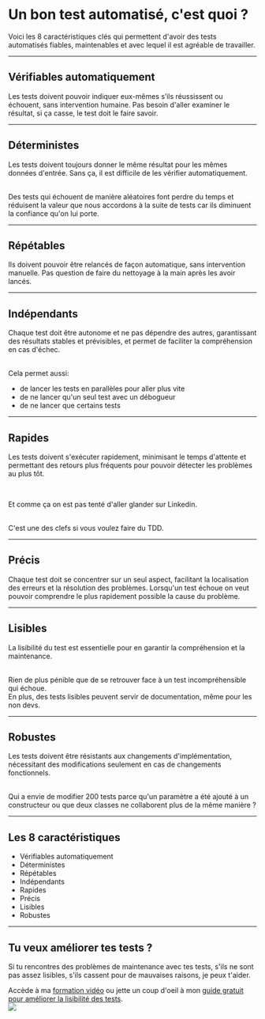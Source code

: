 <!--
theme:  your-theme
size: linkedin-portrait
paginate: true
header: 8 caractéristiques importantes des tests
_header: ''
_footer: <a href="https://www.linkedin.com/in/charles-desneuf/"><img src="./charles-desneuf-square.png" class="profile-picture">Charles Desneuf</a>
footer: <a href="https://www.linkedin.com/in/charles-desneuf/">Charles Desneuf</a>
-->

# Un bon test automatisé, c'est quoi ?
Voici les 8 caractéristiques clés qui permettent d'avoir des tests automatisés fiables, maintenables et avec lequel il est agréable de travailler.

---

## Vérifiables automatiquement
Les tests doivent pouvoir indiquer eux-mêmes s’ils réussissent ou échouent, sans intervention humaine.
Pas besoin d'aller examiner le résultat, si ça casse, le test doit le faire savoir.

---

## Déterministes
Les tests doivent toujours donner le même résultat pour les mêmes données d'entrée. Sans ça, il est difficile de les vérifier automatiquement.

<br />
Des tests qui échouent de manière aléatoires font perdre du temps et réduisent la valeur que nous accordons à la suite de tests car ils diminuent la confiance qu'on lui porte.

---

## Répétables
Ils doivent pouvoir être relancés de façon automatique, sans intervention manuelle.
Pas question de faire du nettoyage à la main après les avoir lancés.

---

## Indépendants
Chaque test doit être autonome et ne pas dépendre des autres, garantissant des résultats stables et prévisibles, et permet de faciliter la compréhension en cas d'échec.

<br />
Cela permet aussi:

- de lancer les tests en parallèles pour aller plus vite
- de ne lancer qu'un seul test avec un débogueur
- de ne lancer que certains tests

---

## Rapides
Les tests doivent s'exécuter rapidement, minimisant le temps d'attente et permettant des retours plus fréquents pour pouvoir détecter les problèmes au plus tôt.

<br />

Et comme ça on est pas tenté d'aller glander sur Linkedin.

<br />
C'est une des clefs si vous voulez faire du TDD.

---

## Précis
Chaque test doit se concentrer sur un seul aspect, facilitant la localisation des erreurs et la résolution des problèmes.
Lorsqu'un test échoue on veut pouvoir comprendre le plus rapidement possible la cause du problème. 

---

## Lisibles
La lisibilité du test est essentielle pour en garantir la compréhension et la maintenance.

<br />
Rien de plus pénible que de se retrouver face à un test incompréhensible qui échoue.

<br />
En plus, des tests lisibles peuvent servir de documentation, même pour les non devs.

---

## Robustes
Les tests doivent être résistants aux changements d'implémentation, nécessitant des modifications seulement en cas de changements fonctionnels.

<br />
Qui a envie de modifier 200 tests parce qu'un paramètre a été ajouté à un constructeur ou que deux classes ne collaborent plus de la même manière ?

---
## Les 8 caractéristiques

- Vérifiables automatiquement
- Déterministes
- Répétables
- Indépendants
- Rapides
- Précis
- Lisibles
- Robustes
---

## Tu veux améliorer tes tests ?
<!--
_footer: <a href="https://www.linkedin.com/in/charles-desneuf/"><img src="./charles-desneuf-square.png" class="profile-picture">Charles Desneuf</a>
-->

Si tu rencontres des problèmes de maintenance avec tes tests, s'ils ne sont pas assez lisibles, s'ils cassent pour de mauvaises raisons, je peux t'aider.

<div class="offer">
    <div class="offer-content">
    Accède à ma <a href="https://formation.charlesdesneuf.com/ameliorez-vos-tests-automatises?utm_medium=social&utm_source=linkedin&utm_campaign=carousel-8-caracteristiques-importantes-des-tests">formation vidéo</a> ou jette un coup d'oeil à mon <a href="https://formation.charlesdesneuf.com/guide-gratuit-5-idees-pour-ameliorer-la-lisibilite-de-vos-tests-automatises?utm_medium=social&utm_source=linkedin&utm_campaign=carousel-8-caracteristiques-importantes-des-tests">guide gratuit pour améliorer la lisibilité des tests</a>.
    </div>
    <div class="offer-img">
    <a href="https://formation.charlesdesneuf.com/guide-gratuit-5-idees-pour-ameliorer-la-lisibilite-de-vos-tests-automatises?utm_medium=social&utm_source=linkedin&utm_campaign=carousel-8-caracteristiques-importantes-des-tests">
    <img src="https://formation.charlesdesneuf.com/content-assets/public/eyJhbGciOiJIUzI1NiJ9.eyJvYmplY3Rfa2V5IjoiZHdvazQ1NXZvbDQwdm9rZHNmbXV0NnVxMHF1bCIsImRvbWFpbiI6ImZvcm1hdGlvbi5jaGFybGVzZGVzbmV1Zi5jb20ifQ.NS61AHjRUfdqsvHH6gqCbDNSSyCeI3U3AUlI-7U-PzE" class="free-guide-picture" /></a>
    </div>
</div>
